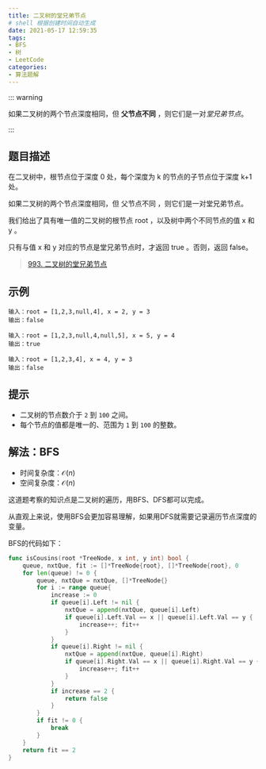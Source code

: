 ```yaml
---
title: 二叉树的堂兄弟节点
# shell 根据创建时间自动生成
date: 2021-05-17 12:59:35
tags:
- BFS
- 树
- LeetCode
categories:
- 算法题解
---
```


::: warning

如果二叉树的两个节点深度相同，但 **父节点不同** ，则它们是一对*堂兄弟节点*。

:::

<!-- more -->

## 题目描述

在二叉树中，根节点位于深度 0 处，每个深度为 k 的节点的子节点位于深度 k+1 处。

如果二叉树的两个节点深度相同，但 父节点不同 ，则它们是一对堂兄弟节点。

我们给出了具有唯一值的二叉树的根节点 root ，以及树中两个不同节点的值 x 和 y 。

只有与值 x 和 y 对应的节点是堂兄弟节点时，才返回 true 。否则，返回 false。

> [993. 二叉树的堂兄弟节点](https://leetcode-cn.com/problems/cousins-in-binary-tree/)



## 示例

```
输入：root = [1,2,3,null,4], x = 2, y = 3
输出：false

输入：root = [1,2,3,null,4,null,5], x = 5, y = 4
输出：true

输入：root = [1,2,3,4], x = 4, y = 3
输出：false
```



## 提示

- 二叉树的节点数介于 `2` 到 `100` 之间。
- 每个节点的值都是唯一的、范围为 `1` 到 `100` 的整数。

## 解法：BFS

- 时间复杂度：$\mathcal{O}(n)$
- 空间复杂度：$\mathcal{O}(n)$

这道题考察的知识点是二叉树的遍历，用BFS、DFS都可以完成。

从直观上来说，使用BFS会更加容易理解，如果用DFS就需要记录遍历节点深度的变量。

BFS的代码如下：


```go
func isCousins(root *TreeNode, x int, y int) bool {
    queue, nxtQue, fit := []*TreeNode{root}, []*TreeNode{root}, 0
    for len(queue) != 0 {
        queue, nxtQue = nxtQue, []*TreeNode{}
        for i := range queue{
            increase := 0
            if queue[i].Left != nil {
                nxtQue = append(nxtQue, queue[i].Left)
                if queue[i].Left.Val == x || queue[i].Left.Val == y {
                    increase++; fit++
                }
            }
            if queue[i].Right != nil {
                nxtQue = append(nxtQue, queue[i].Right)
                if queue[i].Right.Val == x || queue[i].Right.Val == y {
                    increase++; fit++
                }
            }
            if increase == 2 {
                return false
            }
        }
        if fit != 0 {
            break
        }
    }
    return fit == 2
}
```